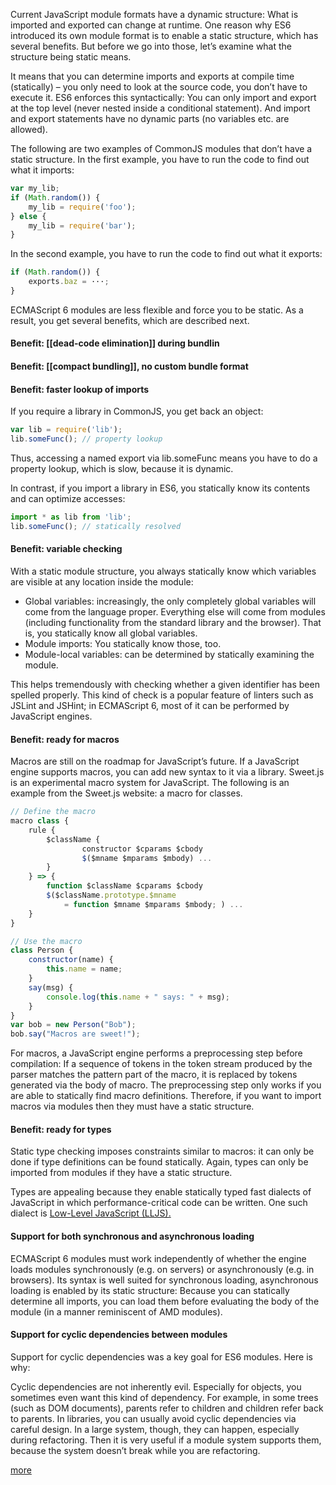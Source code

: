 Current JavaScript module formats have a dynamic structure: What is imported and exported can change at runtime. One reason why ES6 introduced its own module format is to enable a static structure, which has several benefits. But before we go into those, let’s examine what the structure being static means.

It means that you can determine imports and exports at compile time (statically) – you only need to look at the source code, you don’t have to execute it. ES6 enforces this syntactically: You can only import and export at the top level (never nested inside a conditional statement). And import and export statements have no dynamic parts (no variables etc. are allowed).

The following are two examples of CommonJS modules that don’t have a static structure. In the first example, you have to run the code to find out what it imports:

```js
var my_lib;
if (Math.random()) {
    my_lib = require('foo');
} else {
    my_lib = require('bar');
}
```
In the second example, you have to run the code to find out what it exports:
```js
if (Math.random()) {
    exports.baz = ···;
}

```

ECMAScript 6 modules are less flexible and force you to be static. As a result, you get several benefits, which are described next.

#### Benefit:  [[dead-code elimination]] during bundlin

#### Benefit: [[compact bundling]], no custom bundle format 
 
#### Benefit: faster lookup of imports

If you require a library in CommonJS, you get back an object:
```js
var lib = require('lib');
lib.someFunc(); // property lookup
```

Thus, accessing a named export via lib.someFunc means you have to do a property lookup, which is slow, because it is dynamic.

In contrast, if you import a library in ES6, you statically know its contents and can optimize accesses:

```js
import * as lib from 'lib';
lib.someFunc(); // statically resolved
```

#### Benefit: variable checking

With a static module structure, you always statically know which variables are visible at any location inside the module:

* Global variables: increasingly, the only completely global variables will come from the language proper. Everything else will come from modules (including functionality from the standard library and the browser). That is, you statically know all global variables.
* Module imports: You statically know those, too.
* Module-local variables: can be determined by statically examining the module.

This helps tremendously with checking whether a given identifier has been spelled properly. This kind of check is a popular feature of linters such as JSLint and JSHint; in ECMAScript 6, most of it can be performed by JavaScript engines.

#### Benefit: ready for macros

Macros are still on the roadmap for JavaScript’s future. If a JavaScript engine supports macros, you can add new syntax to it via a library. Sweet.js is an experimental macro system for JavaScript. The following is an example from the Sweet.js website: a macro for classes.

```js
// Define the macro
macro class {
    rule {
        $className {
                constructor $cparams $cbody
                $($mname $mparams $mbody) ...
        }
    } => {
        function $className $cparams $cbody
        $($className.prototype.$mname
            = function $mname $mparams $mbody; ) ...
    }
}

// Use the macro
class Person {
    constructor(name) {
        this.name = name;
    }
    say(msg) {
        console.log(this.name + " says: " + msg);
    }
}
var bob = new Person("Bob");
bob.say("Macros are sweet!");
```

For macros, a JavaScript engine performs a preprocessing step before compilation: If a sequence of tokens in the token stream produced by the parser matches the pattern part of the macro, it is replaced by tokens generated via the body of macro. The preprocessing step only works if you are able to statically find macro definitions. Therefore, if you want to import macros via modules then they must have a static structure.

#### Benefit: ready for types #
Static type checking imposes constraints similar to macros: it can only be done if type definitions can be found statically. Again, types can only be imported from modules if they have a static structure.

Types are appealing because they enable statically typed fast dialects of JavaScript in which performance-critical code can be written. One such dialect is [Low-Level JavaScript (LLJS).](http://lljs.org/)

#### Support for both synchronous and asynchronous loading
ECMAScript 6 modules must work independently of whether the engine loads modules synchronously (e.g. on servers) or asynchronously (e.g. in browsers). Its syntax is well suited for synchronous loading, asynchronous loading is enabled by its static structure: Because you can statically determine all imports, you can load them before evaluating the body of the module (in a manner reminiscent of AMD modules).

#### Support for cyclic dependencies between modules 
Support for cyclic dependencies was a key goal for ES6 modules. Here is why:

Cyclic dependencies are not inherently evil. Especially for objects, you sometimes even want this kind of dependency. For example, in some trees (such as DOM documents), parents refer to children and children refer back to parents. In libraries, you can usually avoid cyclic dependencies via careful design. In a large system, though, they can happen, especially during refactoring. Then it is very useful if a module system supports them, because the system doesn’t break while you are refactoring.

[more](https://exploringjs.com/es6/ch_modules.html#static-module-structure)